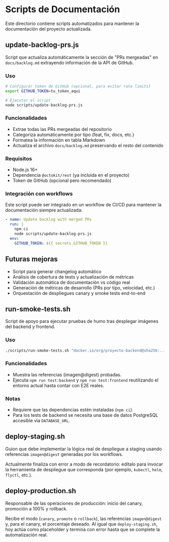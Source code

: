 # Scripts de Documentación

Este directorio contiene scripts automatizados para mantener la documentación del proyecto actualizada.

## update-backlog-prs.js

Script que actualiza automáticamente la sección de "PRs mergeadas" en `docs/backlog.md` extrayendo información de la API de GitHub.

### Uso

```bash
# Configurar token de GitHub (opcional, para evitar rate limits)
export GITHUB_TOKEN=tu_token_aqui

# Ejecutar el script
node scripts/update-backlog-prs.js
```

### Funcionalidades

- Extrae todas las PRs mergeadas del repositorio
- Categoriza automáticamente por tipo (feat, fix, docs, etc.)
- Formatea la información en tabla Markdown
- Actualiza el archivo `docs/backlog.md` preservando el resto del contenido

### Requisitos

- Node.js 16+
- Dependencia `@octokit/rest` (ya incluida en el proyecto)
- Token de GitHub (opcional pero recomendado)

### Integración con workflows

Este script puede ser integrado en un workflow de CI/CD para mantener la documentación siempre actualizada:

```yaml
- name: Update backlog with merged PRs
  run: |
    npm ci
    node scripts/update-backlog-prs.js
  env:
    GITHUB_TOKEN: ${{ secrets.GITHUB_TOKEN }}
```

## Futuras mejoras

- Script para generar changelog automático
- Análisis de cobertura de tests y actualización de métricas
- Validación automática de documentación vs código real
- Generación de métricas de desarrollo (PRs por tipo, velocidad, etc.)
- Orquestación de despliegues canary y smoke tests end-to-end

## run-smoke-tests.sh

Script de apoyo para ejecutar pruebas de humo tras desplegar imágenes del backend y frontend.

### Uso

```bash
./scripts/run-smoke-tests.sh "docker.io/org/proyecto-backend@sha256:..." "docker.io/org/proyecto-frontend@sha256:..."
```

### Funcionalidades

- Muestra las referencias (imagen@digest) probadas.
- Ejecuta `npm run test:backend` y `npm run test:frontend` reutilizando el entorno actual hasta contar con E2E reales.

### Notas

- Requiere que las dependencias estén instaladas (`npm ci`).
- Para los tests de backend se necesita una base de datos PostgreSQL accesible via `DATABASE_URL`.

## deploy-staging.sh

Guion que debe implementar la lógica real de despliegue a staging usando referencias `imagen@digest` generadas por los workflows.

Actualmente finaliza con error a modo de recordatorio: edítalo para invocar la herramienta de despliegue que corresponda (por ejemplo, `kubectl`, `helm`, `flyctl`, etc.).

## deploy-production.sh

Responsable de las operaciones de producción: inicio del canary, promoción a 100% y rollback.

Recibe el modo (`canary`, `promote` o `rollback`), las referencias `imagen@digest` y, para el canary, el porcentaje deseado. Al igual que `deploy-staging.sh`, hoy actúa como placeholder y termina con error hasta que se complete la automatización real.

